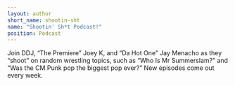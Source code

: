 ```yaml
---
layout: author
short_name: shootin-sht
name: "Shootin' Sh*t Podcast!"
position: Podcast
---
```

Join DDJ, “The Premiere” Joey K, and “Da Hot One” Jay Menacho as they “shoot” on random wrestling topics, such as “Who Is Mr Summerslam?” and “Was the CM Punk pop the biggest pop ever?” New episodes come out every week.